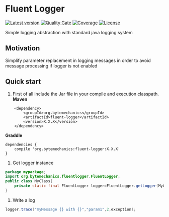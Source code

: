 # Fluent Logger
[![Latest version](https://maven-badges.herokuapp.com/maven-central/org.bytemechanics/fluent-logger/badge.svg)](https://maven-badges.herokuapp.com/maven-central/org.bytemechanics/fluent-logger/badge.svg)
[![Quality Gate](https://sonarcloud.io/api/project_badges/measure?project=org.bytemechanics%3Afluent-logger&metric=alert_status)](https://sonarcloud.io/dashboard/index/org.bytemechanics%3Afluent-logger)
[![Coverage](https://sonarcloud.io/api/project_badges/measure?project=org.bytemechanics%3Afluent-logger&metric=coverage)](https://sonarcloud.io/dashboard/index/org.bytemechanics%3Afluent-logger)
[![License](https://img.shields.io/badge/License-Apache%202.0-blue.svg)](https://opensource.org/licenses/Apache-2.0)

Simple logging abstraction with standard java logging system

## Motivation
Simplify parameter replacement in logging messages in order to avoid message processing if logger is not enabled

## Quick start
1. First of all include the Jar file in your compile and execution classpath.
**Maven**
```Maven
	<dependency>
		<groupId>org.bytemechanics</groupId>
		<artifactId>fluent-logger</artifactId>
		<version>X.X.X</version>
	</dependency>
```
**Graddle**
```Gradle
dependencies {
    compile 'org.bytemechanics:fluent-logger:X.X.X'
}
```
1. Get logger instance
```Java
package mypackage;
import org.bytemechanics.fluentlogger.FluentLogger;
public class MyClass{
	private static final FluentLogger logger=FluentLogger.getLogger(MyClass.class);
}
```
1. Write a log
```Java
logger.trace("myMessage {} with {}","param1",2,exception);
```

